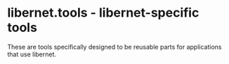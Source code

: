 # libernet.tools - libernet-specific tools

These are tools specifically designed to be reusable parts for applications that use libernet.
